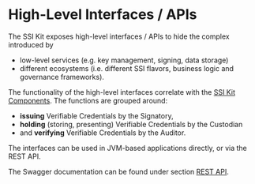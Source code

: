 # High-Level Interfaces / APIs

The SSI Kit exposes high-level interfaces / APIs to hide the complex introduced by

* low-level services (e.g. key management, signing, data storage)
* different ecosystems (i.e. different SSI flavors, business logic and governance frameworks).

The functionality of the high-level interfaces correlate with the [SSI Kit Components](../../../ssi-kit/ssi-kit-or-basics/components.md). The functions are grouped around:

* **issuing** Verifiable Credentials by the Signatory,
* **holding** (storing, presenting) Verifiable Credentials by the Custodian
* and **verifying** Verifiable Credentials by the Auditor.

The interfaces can be used in JVM-based applications directly, or via the REST API.

The Swagger documentation can be found under section [REST API](../../../getting-started/rest-apis.md).

